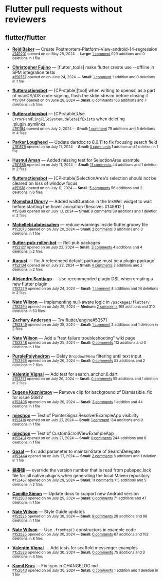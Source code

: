 # Flutter pull requests without reviewers

## flutter/flutter

* **[Reid Baker](https://github.com/reidbaker)** &mdash; Create Postmortem-Platform-View-android-14-regression<br />
    <sub>[#149201](https://github.com/flutter/flutter/pull/149201) opened on on May 28, 2024 &mdash; **Large:** [1 comment](https://github.com/flutter/flutter/pull/149201) 929 additions and 0 deletions in 1 file</sub><br />

* **[Christopher Fujino](https://github.com/christopherfujino)** &mdash; [flutter_tools] make flutter create use --offline in SPM integration tests<br />
    <sub>[#150737](https://github.com/flutter/flutter/pull/150737) opened on on June 24, 2024 &mdash; **Small:** [1 comment](https://github.com/flutter/flutter/pull/150737) 1 addition and 0 deletions in 1 file</sub><br />

* **[flutteractionsbot](https://github.com/flutteractionsbot)** &mdash; [CP-stable][tool] when writing to openssl as a part of macOS/iOS code-signing, flush the stdin stream before closing it<br />
    <sub>[#151014](https://github.com/flutter/flutter/pull/151014) opened on on June 28, 2024 &mdash; **Small:** [6 comments](https://github.com/flutter/flutter/pull/151014) 166 additions and 7 deletions in 5 files</sub><br />

* **[flutteractionsbot](https://github.com/flutteractionsbot)** &mdash; [CP-stable]Use `ErrorHandlingFileSystem.deleteIfExists` when deleting .plugin_symlinks<br />
    <sub>[#151184](https://github.com/flutter/flutter/pull/151184) opened on on July 2, 2024 &mdash; **Small:** [1 comment](https://github.com/flutter/flutter/pull/151184) 75 additions and 6 deletions in 4 files</sub><br />

* **[Parker Lougheed](https://github.com/parlough)** &mdash; Update dartdoc to 8.0.11 to fix focusing search field<br />
    <sub>[#151576](https://github.com/flutter/flutter/pull/151576) opened on on July 11, 2024 &mdash; **Small:** [0 comments](https://github.com/flutter/flutter/pull/151576) 1 addition and 1 deletion in 1 file</sub><br />

* **[Husnul Aman](https://github.com/iam-amanxz)** &mdash; Added missing test for SelectionArea example<br />
    <sub>[#151585](https://github.com/flutter/flutter/pull/151585) opened on on July 11, 2024 &mdash; **Small:** [11 comments](https://github.com/flutter/flutter/pull/151585) 44 additions and 1 deletion in 2 files</sub><br />

* **[flutteractionsbot](https://github.com/flutteractionsbot)** &mdash; [CP-stable]SelectionArea's selection should not be cleared on loss of window focus<br />
    <sub>[#151618](https://github.com/flutter/flutter/pull/151618) opened on on July 11, 2024 &mdash; **Small:** [5 comments](https://github.com/flutter/flutter/pull/151618) 96 additions and 3 deletions in 6 files</sub><br />

* **[Momshad Dinury](https://github.com/momshaddinury)** &mdash; Added waitDuration in the InkWell widget to wait before starting the hover animation (Resolves #149812 )<br />
    <sub>[#151699](https://github.com/flutter/flutter/pull/151699) opened on on July 13, 2024 &mdash; **Small:** [9 comments](https://github.com/flutter/flutter/pull/151699) 89 additions and 1 deletion in 2 files</sub><br />

* **[Mohellebi abdessalem](https://github.com/AbdeMohlbi)** &mdash; reduce warnings inside flutter.groovy file <br />
    <sub>[#152073](https://github.com/flutter/flutter/pull/152073) opened on on July 20, 2024 &mdash; **Small:** [2 comments](https://github.com/flutter/flutter/pull/152073) 3 additions and 3 deletions in 1 file</sub><br />

* **[flutter-pub-roller-bot](https://github.com/flutter-pub-roller-bot)** &mdash; Roll pub packages<br />
    <sub>[#152127](https://github.com/flutter/flutter/pull/152127) opened on on July 22, 2024 &mdash; **Small:** [3 comments](https://github.com/flutter/flutter/pull/152127) 4 additions and 4 deletions in 2 files</sub><br />

* **[August](https://github.com/Gustl22)** &mdash; fix: A referenced default package must be a plugin package<br />
    <sub>[#152134](https://github.com/flutter/flutter/pull/152134) opened on on July 22, 2024 &mdash; **Small:** [4 comments](https://github.com/flutter/flutter/pull/152134) 2 additions and 2 deletions in 2 files</sub><br />

* **[Alejandro Santiago](https://github.com/alestiago)** &mdash; Use recommended plugin DSL when creating a new flutter plugin<br />
    <sub>[#152229](https://github.com/flutter/flutter/pull/152229) opened on on July 24, 2024 &mdash; **Small:** [1 comment](https://github.com/flutter/flutter/pull/152229) 8 additions and 14 deletions in 2 files</sub><br />

* **[Nate Wilson](https://github.com/nate-thegrate)** &mdash; Implementing null-aware logic in `/packages/flutter/`<br />
    <sub>[#152294](https://github.com/flutter/flutter/pull/152294) opened on on July 25, 2024 &mdash; **Medium:** [2 comments](https://github.com/flutter/flutter/pull/152294) 168 additions and 310 deletions in 53 files</sub><br />

* **[Zachary Anderson](https://github.com/zanderso)** &mdash; Try flutter/engine#53571<br />
    <sub>[#152345](https://github.com/flutter/flutter/pull/152345) opened on on July 25, 2024 &mdash; **Small:** [1 comment](https://github.com/flutter/flutter/pull/152345) 2 additions and 1 deletion in 2 files</sub><br />

* **[Nate Wilson](https://github.com/nate-thegrate)** &mdash; Add a "test failure troubleshooting" wiki page<br />
    <sub>[#152348](https://github.com/flutter/flutter/pull/152348) opened on on July 25, 2024 &mdash; **Small:** [0 comments](https://github.com/flutter/flutter/pull/152348) 113 additions and 0 deletions in 1 file</sub><br />

* **[PurplePolyhedron](https://github.com/PurplePolyhedron)** &mdash; Delay `DropdownMenu` filtering until text input<br />
    <sub>[#152368](https://github.com/flutter/flutter/pull/152368) opened on on July 26, 2024 &mdash; **Small:** [0 comments](https://github.com/flutter/flutter/pull/152368) 53 additions and 2 deletions in 2 files</sub><br />

* **[Valentin Vignal](https://github.com/ValentinVignal)** &mdash; Add test for search_anchor.0.dart<br />
    <sub>[#152371](https://github.com/flutter/flutter/pull/152371) opened on on July 26, 2024 &mdash; **Small:** [0 comments](https://github.com/flutter/flutter/pull/152371) 55 additions and 1 deletion in 2 files</sub><br />

* **[Eugene Kuznietsov](https://github.com/qwertylolman)** &mdash; Remove clip for background of Dismissible. fix for issue 56812<br />
    <sub>[#152405](https://github.com/flutter/flutter/pull/152405) opened on on July 26, 2024 &mdash; **Small:** [3 comments](https://github.com/flutter/flutter/pull/152405) 1 addition and 44 deletions in 1 file</sub><br />

* **[miechoo](https://github.com/miechoo)** &mdash; Test of PointerSignalResolverExampleApp visibility<br />
    <sub>[#152416](https://github.com/flutter/flutter/pull/152416) opened on on July 27, 2024 &mdash; **Small:** [1 comment](https://github.com/flutter/flutter/pull/152416) 184 additions and 0 deletions in 1 file</sub><br />

* **[miechoo](https://github.com/miechoo)** &mdash; Test of CustomScrollViewExampleApp<br />
    <sub>[#152431](https://github.com/flutter/flutter/pull/152431) opened on on July 27, 2024 &mdash; **Small:** [0 comments](https://github.com/flutter/flutter/pull/152431) 244 additions and 0 deletions in 1 file</sub><br />

* **[Gazal](https://github.com/gazal-k)** &mdash; fix: add parameter to maintainState of SearchDelegate<br />
    <sub>[#152444](https://github.com/flutter/flutter/pull/152444) opened on on July 27, 2024 &mdash; **Small:** [2 comments](https://github.com/flutter/flutter/pull/152444) 6 additions and 1 deletion in 1 file</sub><br />

* **[姚春锋](https://github.com/chunfengyao)** &mdash; override the version number that is read from pubspec.lock file for all native plugins when generating the local Maven repository.<br />
    <sub>[#152467](https://github.com/flutter/flutter/pull/152467) opened on on July 29, 2024 &mdash; **Small:** [11 comments](https://github.com/flutter/flutter/pull/152467) 115 additions and 5 deletions in 2 files</sub><br />

* **[Camille Simon](https://github.com/camsim99)** &mdash; Update docs to support new Android version<br />
    <sub>[#152503](https://github.com/flutter/flutter/pull/152503) opened on on July 29, 2024 &mdash; **Small:** [0 comments](https://github.com/flutter/flutter/pull/152503) 71 additions and 47 deletions in 1 file</sub><br />

* **[Nate Wilson](https://github.com/nate-thegrate)** &mdash; Style Guide updates<br />
    <sub>[#152525](https://github.com/flutter/flutter/pull/152525) opened on on July 30, 2024 &mdash; **Small:** [9 comments](https://github.com/flutter/flutter/pull/152525) 28 additions and 96 deletions in 1 file</sub><br />

* **[Nate Wilson](https://github.com/nate-thegrate)** &mdash; Use `.fromMap()` constructors in example code<br />
    <sub>[#152535](https://github.com/flutter/flutter/pull/152535) opened on on July 30, 2024 &mdash; **Small:** [0 comments](https://github.com/flutter/flutter/pull/152535) 67 additions and 102 deletions in 8 files</sub><br />

* **[Valentin Vignal](https://github.com/ValentinVignal)** &mdash; Add tests for scaffold messenger examples<br />
    <sub>[#152536](https://github.com/flutter/flutter/pull/152536) opened on on July 30, 2024 &mdash; **Small:** [0 comments](https://github.com/flutter/flutter/pull/152536) 75 additions and 3 deletions in 4 files</sub><br />

* **[Kamil Kras](https://github.com/xVemu)** &mdash; Fix typo in CHANGELOG.md<br />
    <sub>[#152543](https://github.com/flutter/flutter/pull/152543) opened on on July 30, 2024 &mdash; **Small:** [0 comments](https://github.com/flutter/flutter/pull/152543) 1 addition and 1 deletion in 1 file</sub><br />

